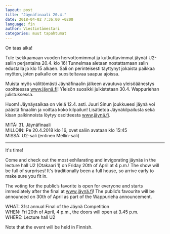 ```yaml
---
layout: post
title: "Jäynäfinaali 20.4."
date: 2018-04-02 7:36:00 +0200
language: fin
author: Viestintämestari
categories: muut tapahtumat
---
```

On taas aika!

Tule tsekkaamaan vuoden hervottomimmat ja kutkuttavimmat jäynät U2-saliin perjantaina 20.4. klo 16! Tunnelmaa aletaan nostattamaan salin edustalla jo klo 15 alkaen. Sali on perinteisesti täyttynyt jokaista paikkaa myöten, joten paikalle on suositeltavaa saapua ajoissa.

Muista myös välittömästi Jäynäfinaalin jälkeen avautuva yleisöäänestys osoitteessa www.jäynä.fi! Yleisön suosikki julkistetaan 30.4. Wappuriehan julistuksessa.

Huom! Jäynäysaikaa on vielä 12.4. asti. Juuri Sinun joukkueesi jäynä voi päästä finaaliin ja voittaa koko kilpailun! Lisätietoa Jäynäkilpailusta sekä kisan palkinnoista löytyy osoitteesta www.jäynä.fi. 

MITÄ: 31. Jäynäfinaali<br>
MILLOIN: Pe 20.4.2018 klo 16, ovet saliin avataan klo 15:45<br>
MISSÄ: U2-sali (entinen Mellin-sali)

- - -

It's time!

Come and check out the most exhilarating and invigorating jäynäs in the lecture hall U2 (Otakaari 1) on Friday 20th of April at 4 p.m.! The show will be full of surprises! It's traditionally been a full house, so arrive early to make sure you fit in.

The voting for the public’s favorite is open for everyone and starts immediately after the final at www.jäynä.fi! The public’s favourite will be announced on 30th of April as part of the Wappurieha announcement.

WHAT: 31st annual Final of the Jäynä Competition<br>
WHEN: Fri 20th of April, 4 p.m., the doors will open at 3.45 p.m.<br>
WHERE: Lecture hall U2 

Note that the event will be held in Finnish.